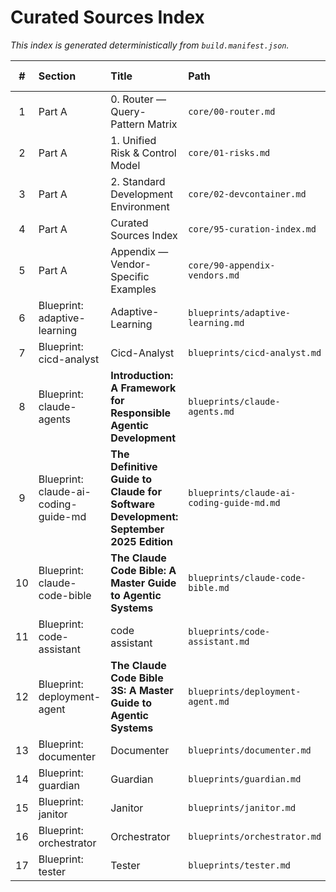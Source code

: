 # Curated Sources Index

_This index is generated deterministically from `build.manifest.json`._

| # | Section | Title | Path | Policy | Size (KB) | Words |
|:-:|:--|:--|:--|:--:|--:|--:|
| 1 | Part A | 0. Router — Query-Pattern Matrix | `core/00-router.md` | Neutral | 1.2 | 166 |
| 2 | Part A | 1. Unified Risk & Control Model | `core/01-risks.md` | Neutral | 0.5 | 69 |
| 3 | Part A | 2. Standard Development Environment | `core/02-devcontainer.md` | Neutral | 0.3 | 36 |
| 4 | Part A | Curated Sources Index | `core/95-curation-index.md` | Neutral | 2.1 | 290 |
| 5 | Part A | Appendix — Vendor-Specific Examples | `core/90-appendix-vendors.md` | Neutral | 0.3 | 27 |
| 6 | Blueprint: adaptive-learning | Adaptive-Learning | `blueprints/adaptive-learning.md` | Neutral | 0.4 | 23 |
| 7 | Blueprint: cicd-analyst | Cicd-Analyst | `blueprints/cicd-analyst.md` | Neutral | 0.4 | 24 |
| 8 | Blueprint: claude-agents | **Introduction: A Framework for Responsible Agentic Development** | `blueprints/claude-agents.md` | Vendor | 45.3 | 5503 |
| 9 | Blueprint: claude-ai-coding-guide-md | **The Definitive Guide to Claude for Software Development: September 2025 Edition** | `blueprints/claude-ai-coding-guide-md.md` | Vendor | 61.6 | 9504 |
| 10 | Blueprint: claude-code-bible | **The Claude Code Bible: A Master Guide to Agentic Systems** | `blueprints/claude-code-bible.md` | Vendor | 120.3 | 18229 |
| 11 | Blueprint: code-assistant | code assistant | `blueprints/code-assistant.md` | Vendor | 31.8 | 4241 |
| 12 | Blueprint: deployment-agent | **The Claude Code Bible 3S: A Master Guide to Agentic Systems** | `blueprints/deployment-agent.md` | Vendor | 26.7 | 2859 |
| 13 | Blueprint: documenter | Documenter | `blueprints/documenter.md` | Neutral | 0.3 | 19 |
| 14 | Blueprint: guardian | Guardian | `blueprints/guardian.md` | Neutral | 0.3 | 21 |
| 15 | Blueprint: janitor | Janitor | `blueprints/janitor.md` | Neutral | 0.3 | 21 |
| 16 | Blueprint: orchestrator | Orchestrator | `blueprints/orchestrator.md` | Neutral | 0.4 | 22 |
| 17 | Blueprint: tester | Tester | `blueprints/tester.md` | Neutral | 0.3 | 20 |
